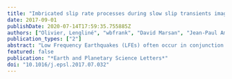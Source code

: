 ```yaml
---
title: "Imbricated slip rate processes during slow slip transients imaged by low-frequency earthquakes"
date: 2017-09-01
publishDate: 2020-07-14T17:59:35.755885Z
authors: ["Olivier, Lengliné", "wbfrank", "David Marsan", "Jean-Paul Ampuero"]
publication_types: ["2"]
abstract: "Low Frequency Earthquakes (LFEs) often occur in conjunction with transient strain episodes, or Slow Slip Events (SSEs), in subduction zones. Their focal mechanism and location consistent with shear failure on the plate interface argue for a model where LFEs are discrete dynamic ruptures in an otherwise slowly slipping interface. SSEs are mostly observed by surface geodetic instruments with limited resolution and it is likely that only the largest ones are detected. The time synchronization of LFEs and SSEs suggests that we could use the recorded LFEs to constrain the evolution of SSEs, and notably of the geodetically-undetected small ones. However, inferring slow slip rate from the temporal evolution of LFE activity is complicated by the strong temporal clustering of LFEs. Here we apply dedicated statistical tools to retrieve the temporal evolution of SSE slip rates from the time history of LFE occurrences in two subduction zones, Mexico and Cascadia, and in the deep portion of the San Andreas fault at Parkfield. We find temporal characteristics of LFEs that are similar across these three different regions. The longer term episodic slip transients present in these datasets show a slip rate decay with time after the passage of the SSE front possibly as $t^-1/4$. They are composed of multiple short term transients with steeper slip rate decay as $t^-α$ with $α$ between 1.4 and 2. We also find that the maximum slip rate of SSEs has a continuous distribution. Our results indicate that creeping faults host intermittent deformation at various scales resulting from the imbricated occurrence of numerous slow slip events of various amplitudes."
featured: false
publication: "*Earth and Planetary Science Letters*"
doi: "10.1016/j.epsl.2017.07.032"
---
```


